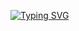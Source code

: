 [![Typing SVG](https://readme-typing-svg.demolab.com?size=30&duration=2000&pause=1000&color=585858&center=true&vCenter=true&width=1000&lines=My+name+is+Beatriz;But+everyone+call's+me+Bea;I'm+25+years+old;Welcome+to+my+profile!+)](https://git.io/typing-svg)


